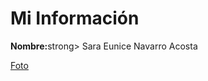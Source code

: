 <h1>Mi Información</h1>
<p><strong>Nombre:</strong>strong> Sara Eunice Navarro Acosta</p>
<a href="https://photos.app.goo.gl/9kpGsXcH9eRsBUD89">Foto</a>
